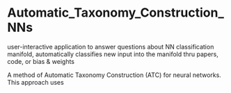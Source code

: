 # Automatic_Taxonomy_Construction_NNs
user-interactive application to answer questions about NN classification manifold, automatically classifies new input into the manifold thru papers, code, or bias &amp; weights

A method of Automatic Taxonomy Construction (ATC) for neural networks. This approach uses 